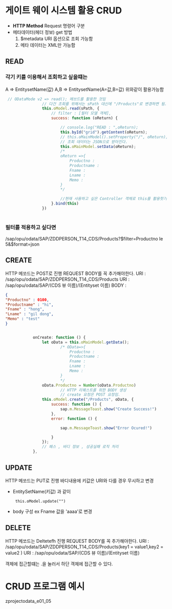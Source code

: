 # 게이트 웨이 시스템 활용 CRUD
- **HTTP Method**
    Request 명령어 구분
- 메타데이터(헤더 정보) get 방법
    1. $metadata URI 옵션으로 조회 가능함
    2. 메타 데이터는 XML만 가능함

## READ
### 각기 키를 이용해서 조회하고 싶을떄는     
A => EntitysetName(값)
A,B => EntitysetName(A=값,B=값)
위와같이 활용가능함
```js
 // ODataMode v2 => read(); 메쏘드를 활용한 것임
                // 다건 조회를 위해서는 sPath 대신에 "/Products"로 변경하면 됨.
                this.oModel.read(sPath, {
                    // filter : [필터 모델 객체],
                    success: function (oReturn) {

                        // console.log("READ : ",oReturn);
                        this.byId("grid").getContent(oReturn);
                        // this.oMainModel().setProperty("/", oReturn);  
                        // 조회 데이터는 JSON으로 받아진다.
                        this.oMainModel.setData(oReturn);
                        /*
                        oReturn =>{ 
                            Productno : 
                            Productname : 
                            Fname : 
                            Lname : 
                            Memo : 
                        }
                        */

                        //현재 사용하고 싶은 Controller 객체로 this를 활용핫기위해 }.bind(this)
                    }.bind(this)
                })
            
```

### 필터를 적용하고 싶다면
/sap/opu/odata/SAP/ZDDPERSON_T14_CDS/Products?$filter=Productno le 5&$format=json

## CREATE
HTTP 메쏘드는 POST로 진행
REQUEST BODY를 꼭 추가해야한다.
URI : /sap/opu/odata/SAP/ZDDPERSON_T14_CDS/Products
URI : /sap/opu/odata/SAP/(CDS 뷰 이름)/(Entityset 이름)
BODY : 
```json
{
"Productno" : 0100,
"Productname" : "hi",
"Fname" : "hong",
"Lname" : "gil dong",
"Memo" : "test"  
} 
```
```js  

            onCreate: function () {
                let oData = this.oMainModel.getData();
                        /* OData=>{ 
                            Productno : 
                            Productname : 
                            Fname : 
                            Lname : 
                            Memo : 
                        }
                        */
                oData.Productno = Number(oData.Productno)
                        // HTTP 리퀘스트를 위한 BODY 생성
                        // create 요청은 POST 요청임.
                this.oModel.create("/Products", oData, {
                    success: function () {
                        sap.m.MessageToast.show("Create Success!")
                    },
                    error: function () {

                        sap.m.MessageToast.show("Error Ocured!")

                    }
                });
                // 패스 , 바디 정보 , 성공실패 로직 처리
            },
```


## UPDATE
HTTP 메쏘드는 PUT로 진행
바디내용에 키값은 URI와 다를 경우 무시하고 변경
- EntitySetName(키값) 과 같이
    
   ` this.oModel.update("")`
- body 구성
    ex Fname 값을 'aaaa'로 변경
    


 ## DELETE

HTTP 메쏘드는 Deltetefh 진행
REQUEST BODY를 꼭 추가해야한다.
URI : /sap/opu/odata/SAP/ZDDPERSON_T14_CDS/Products(key1 = value1,key2 = value2 )
URI : /sap/opu/odata/SAP/(CDS 뷰 이름)/(Entityset 이름)

객체에 접근할떄는 .을 눌러서 하단 객체에 접근할 수 있다.

# CRUD 프로그램 예시 
zprojectodata_e01_05